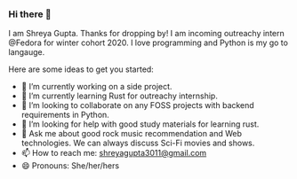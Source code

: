### Hi there 👋

I am Shreya Gupta. Thanks for dropping by! I am incoming outreachy intern @Fedora for winter cohort 2020. I love programming and Python is my go to langauge. 

Here are some ideas to get you started:

- 🔭 I’m currently working on a side project. 
- 🌱 I’m currently learning Rust for outreachy internship. 
- 👯 I’m looking to collaborate on any FOSS projects with backend requirements in Python.
- 🤔 I’m looking for help with good study materials for learning rust. 
- 💬 Ask me about good rock music recommendation and Web technologies. We can always discuss Sci-Fi movies and shows. 
- 📫 How to reach me: shreyagupta3011@gmail.com
- 😄 Pronouns: She/her/hers
